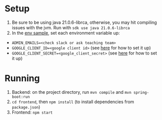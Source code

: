 # Setup
1. Be sure to be using java 21.0.6-librca, otherwise, you may hit compiling issues with the jvm. Run with `sdk use java 21.0.6-librca`
2. In the [env sample](https://github.com/ucsb-cs156/proj-happycows/blob/main/.env.SAMPLE), set each environment variable up:
- `ADMIN_EMAILS=<check slack or ask teaching team>`
- `GOOGLE_CLIENT_ID=<google client id>`   (see [here](https://ucsb-cs156.github.io/topics/oauth/oauth_google_setup.html) for how to set it up)
- `GOOGLE_CLIENT_SECRET=<google_client_secret>`   (see [here](https://ucsb-cs156.github.io/topics/oauth/oauth_google_setup.html) for how to set it up)

# Running 
1. Backend: on the project directory, run `mvn compile` and `mvn spring-boot:run`
2. `cd frontend`, then `npm install` (to install dependencies from `package.json`)
3. Frontend: `npm start`
